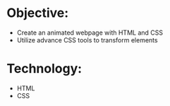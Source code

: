 # Objective:

* Create an animated webpage with HTML and CSS
* Utilize advance CSS tools to transform elements

# Technology:

* HTML
* CSS 
